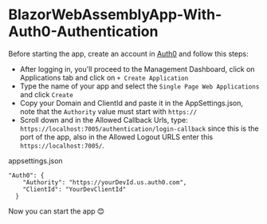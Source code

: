 # BlazorWebAssemblyApp-With-Auth0-Authentication

Before starting the app, create an account in [Auth0](https://auth0.com/) and follow this steps:
- After logging in, you'll proceed to the Management Dashboard, click on Applications tab and click on `+ Create Application`
- Type the name of your app and select the `Single Page Web Applications` and click `Create`
- Copy your Domain and ClientId and paste it in the AppSettings.json, note that the `Authority` value must start with `https://`
- Scroll down and in the Allowed Callback Urls, type: `https://localhost:7005/authentication/login-callback` since this is the port of the app, also in the Allowed Logout URLS enter this `https://localhost:7005/`.

appsettings.json
```
"Auth0": {
    "Authority": "https://yourDevId.us.auth0.com",
    "ClientId": "YourDevClientId"
  }
```

Now you can start the app 😊